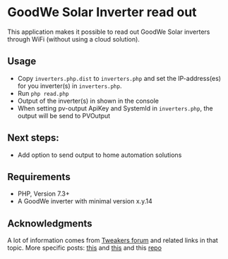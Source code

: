 # GoodWe Solar Inverter read out

This application makes it possible to read out GoodWe Solar inverters through WiFi (without using a cloud solution).

## Usage
- Copy `inverters.php.dist` to `inverters.php` and set the IP-address(es) for you inverter(s) in `inverters.php`.
- Run `php read.php`
- Output of the inverter(s) in shown in the console
- When setting pv-output ApiKey and SystemId in `inverters.php`, the output will be send to PVOutput

## Next steps:
- Add option to send output to home automation solutions

## Requirements
- PHP, Version 7.3+
- A GoodWe inverter with minimal version x.y.14

## Acknowledgments 
A lot of information comes from [Tweakers forum](https://gathering.tweakers.net/forum/list_messages/1799239/last) and related links in that topic.
More specific posts: [this](https://gathering.tweakers.net/forum/list_message/67162456#67162456) and [this](https://gathering.tweakers.net/forum/list_message/67168926#67168926)
and this [repo](https://github.com/koen-lee/GoodweUDPToPvOutput)
